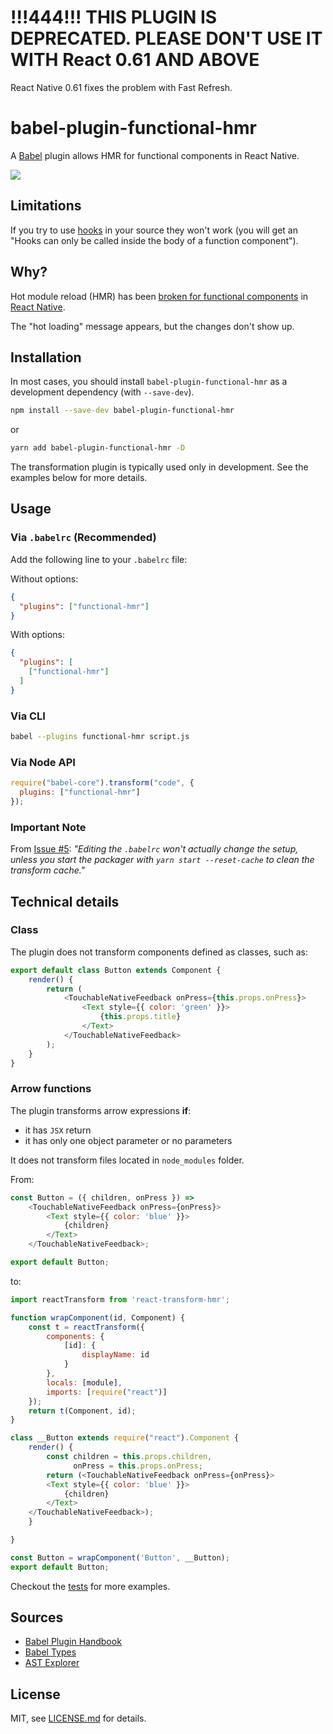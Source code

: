 # !!!444!!! THIS PLUGIN IS DEPRECATED. PLEASE DON'T USE IT WITH React 0.61 AND ABOVE

React Native 0.61 fixes the problem with Fast Refresh.

# babel-plugin-functional-hmr

A [Babel](http://babeljs.io) plugin allows HMR for functional components in React Native.

![](https://raw.githubusercontent.com/bvic23/babel-plugin-functional-hmr/master/demo.gif)

## Limitations

If you try to use [hooks](https://reactjs.org/docs/hooks-intro.html) in your source they won't work (you will get an "Hooks can only be called inside the body of a function component").

## Why?

Hot module reload (HMR) has been [broken for functional components](https://github.com/facebook/react-native/issues/8465) in [React Native](http://www.reactnative.com). 

The "hot loading" message appears, but the changes don't show up.


## Installation

In most cases, you should install `babel-plugin-functional-hmr` as a development dependency (with `--save-dev`).

```sh
npm install --save-dev babel-plugin-functional-hmr
```

or 

```sh
yarn add babel-plugin-functional-hmr -D
```

The transformation plugin is typically used only in development. See the examples below for more details.

## Usage

### Via `.babelrc` (Recommended)

Add the following line to your `.babelrc` file:

Without options:

```json
{
  "plugins": ["functional-hmr"]
}
```

With options:

```json
{
  "plugins": [
    ["functional-hmr"]
  ]
}
```

### Via CLI

```sh
babel --plugins functional-hmr script.js
```

### Via Node API

```js
require("babel-core").transform("code", {
  plugins: ["functional-hmr"]
});
```

### Important Note
From [Issue #5](https://github.com/bvic23/babel-plugin-functional-hmr/issues/5#issuecomment-333309618): *"Editing the `.babelrc` won't actually change the setup, unless you start the packager with `yarn start --reset-cache` to clean the transform cache."*

## Technical details

### Class
The plugin does not transform components defined as classes, such as: 

```js
export default class Button extends Component {
    render() {
        return (
            <TouchableNativeFeedback onPress={this.props.onPress}>
                <Text style={{ color: 'green' }}>
                    {this.props.title}
                </Text>
            </TouchableNativeFeedback>
        );
    }
}
```

### Arrow functions
The plugin transforms arrow expressions **if**:

- it has `JSX` return
- it has only one object parameter or no parameters

It does not transform files located in `node_modules` folder.

From:

```js
const Button = ({ children, onPress }) =>
    <TouchableNativeFeedback onPress={onPress}>
        <Text style={{ color: 'blue' }}>
            {children}
        </Text>
    </TouchableNativeFeedback>;

export default Button;
```

to:

```js
import reactTransform from 'react-transform-hmr';

function wrapComponent(id, Component) {
    const t = reactTransform({
        components: {
            [id]: {
                displayName: id
            }
        },
        locals: [module],
        imports: [require("react")]
    });
    return t(Component, id);
}

class __Button extends require("react").Component {
    render() {
        const children = this.props.children,
              onPress = this.props.onPress;
        return (<TouchableNativeFeedback onPress={onPress}>
        <Text style={{ color: 'blue' }}>
            {children}
        </Text>
    </TouchableNativeFeedback>);
    }

}

const Button = wrapComponent('Button', __Button);
export default Button;
```

Checkout the [tests](https://github.com/bvic23/babel-plugin-functional-hmr/blob/master/lib/__tests__/plugin.test.js) for more examples.


## Sources

- [Babel Plugin Handbook](https://github.com/babel/babel/tree/master/packages/babel-types#babel-types)
- [Babel Types](https://github.com/babel/babel/tree/master/packages/babel-types#babel-types)
- [AST Explorer](https://astexplorer.net)

## License

MIT, see [LICENSE.md](/LICENSE.md) for details.

